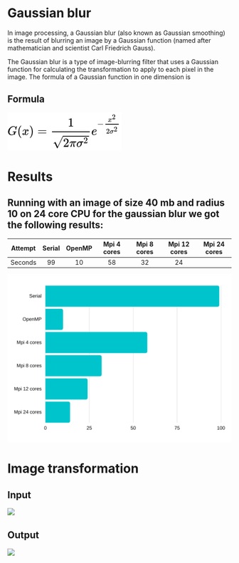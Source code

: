 # Gaussian blur
 
In image processing, a Gaussian blur (also known as Gaussian smoothing) is the result of blurring an image by a Gaussian function (named after mathematician and scientist Carl Friedrich Gauss).

The Gaussian blur is a type of image-blurring filter that uses a Gaussian function for calculating the transformation to apply to each pixel in the image. The formula of a Gaussian function in one dimension is

## Formula
![](gauss.svg)

# Results

## Running with an image of <b>size 40 mb and radius 10 on 24 core CPU</b> for the gaussian blur we got the following results:


| Attempt | Serial | OpenMP  | Mpi 4 cores | Mpi 8 cores | Mpi 12 cores | Mpi 24 cores |  
| :-----: | :----: | :-----: | :---------: | :---------: | :----------: | :----------: |
| Seconds | 99     |   10    |          58 |          32 |           24 |              |

![](results.png)

# Image transformation

## Input 

![](2.bmp)

## Output

![](output.bmp)
